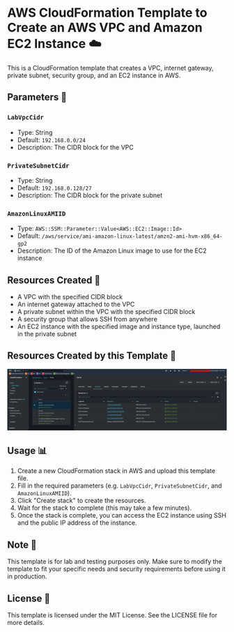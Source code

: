 # **AWS CloudFormation Template to Create an AWS VPC and Amazon EC2 Instance** ☁️

This is a CloudFormation template that creates a VPC, internet gateway, private subnet, security group, and an EC2 instance in AWS.

## **Parameters** 📝

### `LabVpcCidr`

- Type: String
- Default: `192.168.0.0/24`
- Description: The CIDR block for the VPC

### `PrivateSubnetCidr`

- Type: String
- Default: `192.168.0.128/27`
- Description: The CIDR block for the private subnet

### `AmazonLinuxAMIID`

- Type: `AWS::SSM::Parameter::Value<AWS::EC2::Image::Id>`
- Default: `/aws/service/ami-amazon-linux-latest/amzn2-ami-hvm-x86_64-gp2`
- Description: The ID of the Amazon Linux image to use for the EC2 instance

## **Resources Created** 🚀

- A VPC with the specified CIDR block
- An internet gateway attached to the VPC
- A private subnet within the VPC with the specified CIDR block
- A security group that allows SSH from anywhere
- An EC2 instance with the specified image and instance type, launched in the private subnet

## **Resources Created by this Template** 📸

![AWS Resources Overview](resources.png)

## **Usage** 📊

1. Create a new CloudFormation stack in AWS and upload this template file.
2. Fill in the required parameters (e.g. `LabVpcCidr`, `PrivateSubnetCidr`, and `AmazonLinuxAMIID`).
3. Click "Create stack" to create the resources.
4. Wait for the stack to complete (this may take a few minutes).
5. Once the stack is complete, you can access the EC2 instance using SSH and the public IP address of the instance.

## **Note** 🚨

This template is for lab and testing purposes only. Make sure to modify the template to fit your specific needs and security requirements before using it in production.

## **License** 📝

This template is licensed under the MIT License. See the LICENSE file for more details.

